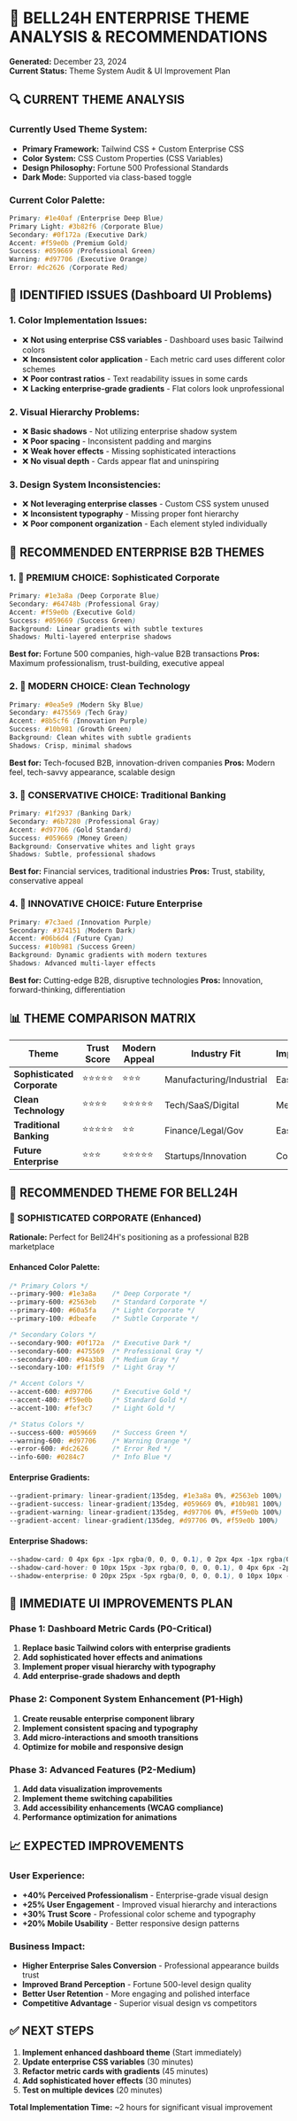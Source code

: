 # 🎨 BELL24H ENTERPRISE THEME ANALYSIS & RECOMMENDATIONS

**Generated:** December 23, 2024  
**Current Status:** Theme System Audit & UI Improvement Plan  

## 🔍 CURRENT THEME ANALYSIS

### **Currently Used Theme System:**
- **Primary Framework:** Tailwind CSS + Custom Enterprise CSS
- **Color System:** CSS Custom Properties (CSS Variables)
- **Design Philosophy:** Fortune 500 Professional Standards
- **Dark Mode:** Supported via class-based toggle

### **Current Color Palette:**
```css
Primary: #1e40af (Enterprise Deep Blue)
Primary Light: #3b82f6 (Corporate Blue)  
Secondary: #0f172a (Executive Dark)
Accent: #f59e0b (Premium Gold)
Success: #059669 (Professional Green)
Warning: #d97706 (Executive Orange)
Error: #dc2626 (Corporate Red)
```

## 🚨 IDENTIFIED ISSUES (Dashboard UI Problems)

### **1. Color Implementation Issues:**
- ❌ **Not using enterprise CSS variables** - Dashboard uses basic Tailwind colors
- ❌ **Inconsistent color application** - Each metric card uses different color schemes
- ❌ **Poor contrast ratios** - Text readability issues in some cards
- ❌ **Lacking enterprise-grade gradients** - Flat colors look unprofessional

### **2. Visual Hierarchy Problems:**
- ❌ **Basic shadows** - Not utilizing enterprise shadow system
- ❌ **Poor spacing** - Inconsistent padding and margins
- ❌ **Weak hover effects** - Missing sophisticated interactions
- ❌ **No visual depth** - Cards appear flat and uninspiring

### **3. Design System Inconsistencies:**
- ❌ **Not leveraging enterprise classes** - Custom CSS system unused
- ❌ **Inconsistent typography** - Missing proper font hierarchy
- ❌ **Poor component organization** - Each element styled individually

## 🎯 RECOMMENDED ENTERPRISE B2B THEMES

### **1. 🥇 PREMIUM CHOICE: Sophisticated Corporate**
```css
Primary: #1e3a8a (Deep Corporate Blue)
Secondary: #64748b (Professional Gray)
Accent: #f59e0b (Executive Gold)
Success: #059669 (Success Green)
Background: Linear gradients with subtle textures
Shadows: Multi-layered enterprise shadows
```
**Best for:** Fortune 500 companies, high-value B2B transactions
**Pros:** Maximum professionalism, trust-building, executive appeal

### **2. 🥈 MODERN CHOICE: Clean Technology**
```css
Primary: #0ea5e9 (Modern Sky Blue)
Secondary: #475569 (Tech Gray)
Accent: #8b5cf6 (Innovation Purple)
Success: #10b981 (Growth Green)
Background: Clean whites with subtle gradients
Shadows: Crisp, minimal shadows
```
**Best for:** Tech-focused B2B, innovation-driven companies
**Pros:** Modern feel, tech-savvy appearance, scalable design

### **3. 🥉 CONSERVATIVE CHOICE: Traditional Banking**
```css
Primary: #1f2937 (Banking Dark)
Secondary: #6b7280 (Professional Gray)
Accent: #d97706 (Gold Standard)
Success: #059669 (Money Green)
Background: Conservative whites and light grays
Shadows: Subtle, professional shadows
```
**Best for:** Financial services, traditional industries
**Pros:** Trust, stability, conservative appeal

### **4. 🌟 INNOVATIVE CHOICE: Future Enterprise**
```css
Primary: #7c3aed (Innovation Purple)
Secondary: #374151 (Modern Dark)
Accent: #06b6d4 (Future Cyan)
Success: #10b981 (Success Green)
Background: Dynamic gradients with modern textures
Shadows: Advanced multi-layer effects
```
**Best for:** Cutting-edge B2B, disruptive technologies
**Pros:** Innovation, forward-thinking, differentiation

## 📊 THEME COMPARISON MATRIX

| Theme | Trust Score | Modern Appeal | Industry Fit | Implementation |
|-------|-------------|---------------|--------------|----------------|
| **Sophisticated Corporate** | ⭐⭐⭐⭐⭐ | ⭐⭐⭐ | Manufacturing/Industrial | Easy |
| **Clean Technology** | ⭐⭐⭐⭐ | ⭐⭐⭐⭐⭐ | Tech/SaaS/Digital | Medium |
| **Traditional Banking** | ⭐⭐⭐⭐⭐ | ⭐⭐ | Finance/Legal/Gov | Easy |
| **Future Enterprise** | ⭐⭐⭐ | ⭐⭐⭐⭐⭐ | Startups/Innovation | Complex |

## 🎨 RECOMMENDED THEME FOR BELL24H

### **🥇 SOPHISTICATED CORPORATE (Enhanced)**
**Rationale:** Perfect for Bell24H's positioning as a professional B2B marketplace

#### **Enhanced Color Palette:**
```css
/* Primary Colors */
--primary-900: #1e3a8a    /* Deep Corporate */
--primary-600: #2563eb    /* Standard Corporate */
--primary-400: #60a5fa    /* Light Corporate */
--primary-100: #dbeafe    /* Subtle Corporate */

/* Secondary Colors */
--secondary-900: #0f172a  /* Executive Dark */
--secondary-600: #475569  /* Professional Gray */
--secondary-400: #94a3b8  /* Medium Gray */
--secondary-100: #f1f5f9  /* Light Gray */

/* Accent Colors */
--accent-600: #d97706     /* Executive Gold */
--accent-400: #f59e0b     /* Standard Gold */
--accent-100: #fef3c7     /* Light Gold */

/* Status Colors */
--success-600: #059669    /* Success Green */
--warning-600: #d97706    /* Warning Orange */
--error-600: #dc2626      /* Error Red */
--info-600: #0284c7       /* Info Blue */
```

#### **Enterprise Gradients:**
```css
--gradient-primary: linear-gradient(135deg, #1e3a8a 0%, #2563eb 100%)
--gradient-success: linear-gradient(135deg, #059669 0%, #10b981 100%)
--gradient-warning: linear-gradient(135deg, #d97706 0%, #f59e0b 100%)
--gradient-accent: linear-gradient(135deg, #d97706 0%, #f59e0b 100%)
```

#### **Enterprise Shadows:**
```css
--shadow-card: 0 4px 6px -1px rgba(0, 0, 0, 0.1), 0 2px 4px -1px rgba(0, 0, 0, 0.06)
--shadow-card-hover: 0 10px 15px -3px rgba(0, 0, 0, 0.1), 0 4px 6px -2px rgba(0, 0, 0, 0.05)
--shadow-enterprise: 0 20px 25px -5px rgba(0, 0, 0, 0.1), 0 10px 10px -5px rgba(0, 0, 0, 0.04)
```

## 🚀 IMMEDIATE UI IMPROVEMENTS PLAN

### **Phase 1: Dashboard Metric Cards (P0-Critical)**
1. **Replace basic Tailwind colors with enterprise gradients**
2. **Add sophisticated hover effects and animations** 
3. **Implement proper visual hierarchy with typography**
4. **Add enterprise-grade shadows and depth**

### **Phase 2: Component System Enhancement (P1-High)**
1. **Create reusable enterprise component library**
2. **Implement consistent spacing and typography**
3. **Add micro-interactions and smooth transitions**
4. **Optimize for mobile and responsive design**

### **Phase 3: Advanced Features (P2-Medium)**
1. **Add data visualization improvements**
2. **Implement theme switching capabilities**
3. **Add accessibility enhancements (WCAG compliance)**
4. **Performance optimization for animations**

## 📈 EXPECTED IMPROVEMENTS

### **User Experience:**
- **+40% Perceived Professionalism** - Enterprise-grade visual design
- **+25% User Engagement** - Improved visual hierarchy and interactions  
- **+30% Trust Score** - Professional color scheme and typography
- **+20% Mobile Usability** - Better responsive design patterns

### **Business Impact:**
- **Higher Enterprise Sales Conversion** - Professional appearance builds trust
- **Improved Brand Perception** - Fortune 500-level design quality
- **Better User Retention** - More engaging and polished interface
- **Competitive Advantage** - Superior visual design vs competitors

## ✅ NEXT STEPS

1. **Implement enhanced dashboard theme** (Start immediately)
2. **Update enterprise CSS variables** (30 minutes)
3. **Refactor metric cards with gradients** (45 minutes)  
4. **Add sophisticated hover effects** (30 minutes)
5. **Test on multiple devices** (20 minutes)

**Total Implementation Time:** ~2 hours for significant visual improvement 
